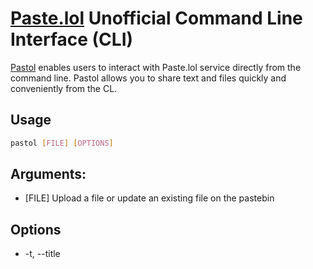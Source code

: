 # [Paste.lol](https://paste.lol/) Unofficial Command Line Interface (CLI)

[Pastol](https://reply.cards/hskmnxkfpv) enables users to interact with Paste.lol service directly from the command line. Pastol allows you to share text and files quickly and conveniently from the CL.

## Usage

```sh
pastol [FILE] [OPTIONS]
```

## Arguments:

- [FILE] Upload a file or update an existing file on the pastebin

## Options

- -t, --title <TITLE>: Title of the new pastebin or the title of the pastebin to update.
- -c, --content <CONTENT>: Content of the new pastebin or the content of the pastebin to update.
- -d, --download <DOWNLOAD>: WIP Download the content of a pastebin.
- -i, --info <INFO>: Get detailed information about a pastebin.
- -r, --remove <REMOVE>: Remove a pastebin from the pastebin service.
- -l, --list: List all the publicly listed pastebins.
- --setuser <SETUSER>: Set your username for the pastebin service.
- --setapikey <SETAPIKEY>: Set your API key for the pastebin service.
- --setunlist <SETUNLIST>: Set to true if you want newly created pastebins to be unlisted by default. (Default: false) [possible values: true, false].
- -h, --help: Print help.
- -V, --version: Print version.

## Install

1.  Install rust and cargo.

    ```sh
    curl --proto '=https' --tlsv1.2 -sSf https://sh.rustup.rs | sh
    ```

2.  If on **Linux** or **maybe macOS**(feedback needed):

    - macOS (Homebrew)

      ```sh
      brew install openssl@3
      ```

    - macOS (MacPorts)

      ```sh
      sudo port install openssl
      ```

    - Arch Linux

      ```sh
      sudo pacman -S pkg-config openssl
      ```

    - Debian and Ubuntu

      ```sh
      sudo apt-get install pkg-config libssl-dev
      ```

    - Fedora

      ```sh
      sudo dnf install pkg-config perl-FindBin openssl-devel
      ```

    - Alpine Linux

      ```sh
      apk add pkgconfig openssl-dev
      ```

    - openSUSE

      ```sh
      sudo zypper in libopenssl-devel
      ```

3.  Install the crate.
    ```sh
    cargo install pastol
    ```

## Setup

1.  Set user and API key.
    ```sh
    pastol --setuser your_username --setapikey your_api_key
    ```
2.  Exampe as adam.

    ```sh
    pastel --setuser adam --setapikey a321dwageaawdwadw
    ```

    Your API key is stored locally in the config file.
    Linux example path:

    ```sh
    .config/pastol/config.toml
    ```

- OPTIONAL: Set all the new or updated pastebin to unlisted/hidden.
  ```sh
  pastol --setunlist true
  ```

## Examples

- Upload a file.

  ```sh
  pastol example.txt
  ```

- Download a pastebin as a file.

  ```sh
  pastol -d example-title-as-apears-on-the-url
  ```

- Upload a file with custom title.

  ```sh
  pastol example.txt -t "Example Title"
  ```

- Upload a file with custom content.

  ```sh
  pastol example.txt -c "This is the content of the example file."
  ```

- Upload a custom.

  ```sh
  pastol -t title-example -c "pastebin content example"
  ```

- Remove a pastebin.

  ```sh
  pastol -r hello-world
  ```

- List all listed(non hiden) pastebins.

  ```sh
  pastol -l
  ```

- Get all the info of a pastebin.

  ```sh
  pastol -i example
  ```

## Build

1. Install cargo

   ```sh
   curl --proto '=https' --tlsv1.2 -sSf https://sh.rustup.rs | sh
   ```

2. Clone the repo

   ```sh
   git clone https://github.com/M1n-74316D65/Pastol
   ```

3. If on **Linux** install or **maybe macos**():

   - macOS (Homebrew)

     ```sh
     brew install openssl@3
     ```

   - macOS (MacPorts)

     ```sh
     sudo port install openssl
     ```

   - Arch Linux

     ```sh
     sudo pacman -S pkg-config openssl
     ```

   - Debian and Ubuntu

     ```sh
     sudo apt-get install pkg-config libssl-dev
     ```

   - Fedora

     ```sh
     sudo dnf install pkg-config perl-FindBin openssl-devel
     ```

   - Alpine Linux

     ```sh
     apk add pkgconfig openssl-dev
     ```

   - openSUSE

     ```sh
     sudo zypper in libopenssl-devel
     ```

4. Build

   - Using [just](https://just.systems/). (use this pls)
     1. Install just if not installed
     2. check the justfile to see available commands.
   - Using cargo
     1. ```sh
        cargo build
        ```
     2. This is the path of the pastol executable:
        ```sh
        ./target/debug/pastol
        ```

For more info check the [justfile](https://github.com/M1n-74316D65/Pastol/blob/master/justfile) or use just.
